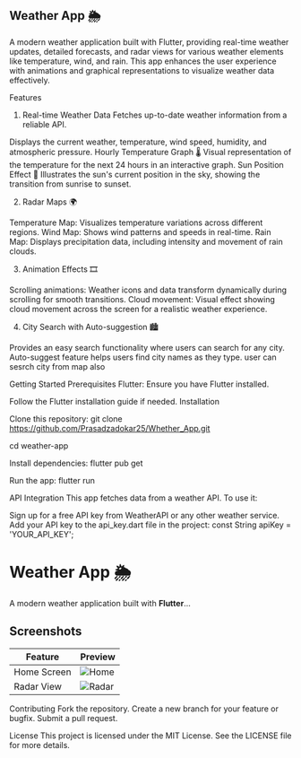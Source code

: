 ## Weather App 🌦️

A modern weather application built with Flutter, providing real-time weather updates, detailed forecasts, and radar views for various weather elements like temperature, wind, and rain. This app enhances the user experience with animations and graphical representations to visualize weather data effectively.

Features

1. Real-time Weather Data
Fetches up-to-date weather information from a reliable API.

Displays the current weather, temperature, wind speed, humidity, and atmospheric pressure.
Hourly Temperature Graph 🌡️
Visual representation of the temperature for the next 24 hours in an interactive graph.
Sun Position Effect 🌅
Illustrates the sun's current position in the sky, showing the transition from sunrise to sunset.

2. Radar Maps 🌍

Temperature Map: Visualizes temperature variations across different regions.
Wind Map: Shows wind patterns and speeds in real-time.
Rain Map: Displays precipitation data, including intensity and movement of rain clouds.

3. Animation Effects 🎞️

Scrolling animations: Weather icons and data transform dynamically during scrolling for smooth transitions.
Cloud movement: Visual effect showing cloud movement across the screen for a realistic weather experience.

4. City Search with Auto-suggestion 🏙️

Provides an easy search functionality where users can search for any city.
Auto-suggest feature helps users find city names as they type.
user can sesrch city from map also

Getting Started
Prerequisites
Flutter: Ensure you have Flutter installed.

Follow the Flutter installation guide if needed.
Installation

Clone this repository:
git clone https://github.com/Prasadzadokar25/Whether_App.git

cd weather-app

Install dependencies:
flutter pub get

Run the app:
flutter run

API Integration
This app fetches data from a weather API. To use it:

Sign up for a free API key from WeatherAPI or any other weather service.
Add your API key to the api_key.dart file in the project:
const String apiKey = 'YOUR_API_KEY';

# Weather App 🌦️

A modern weather application built with **Flutter**...

## Screenshots

| Feature       | Preview                    |
|---------------|----------------------------|
| Home Screen   | ![Home](screenshots/page4.jpg) |
| Radar View    | ![Radar](screenshots/page6.jpg) |


Contributing
Fork the repository.
Create a new branch for your feature or bugfix.
Submit a pull request.

License
This project is licensed under the MIT License. See the LICENSE file for more details.